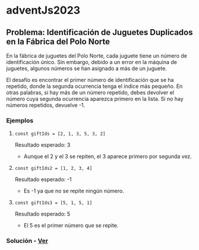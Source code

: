 # adventJs2023
## Problema: Identificación de Juguetes Duplicados en la Fábrica del Polo Norte

En la fábrica de juguetes del Polo Norte, cada juguete tiene un número de identificación único. Sin embargo, debido a un error en la máquina de juguetes, algunos números se han asignado a más de un juguete.

El desafío es encontrar el primer número de identificación que se ha repetido, donde la segunda ocurrencia tenga el índice más pequeño. En otras palabras, si hay más de un número repetido, debes devolver el número cuya segunda ocurrencia aparezca primero en la lista. Si no hay números repetidos, devuelve -1.

### Ejemplos

1. `const giftIds = [2, 1, 3, 5, 3, 2]`
   
   Resultado esperado: 3
   - Aunque el 2 y el 3 se repiten, el 3 aparece primero por segunda vez.

2. `const giftIds2 = [1, 2, 3, 4]`
   
   Resultado esperado: -1
   - Es -1 ya que no se repite ningún número.

3. `const giftIds3 = [5, 1, 5, 1]`
   
   Resultado esperado: 5
   - El 5 es el primer número que se repite.

### Solución - [Ver](https://github.com/macu-dev/adventJs2023/blob/main/Day1/day1.js)
